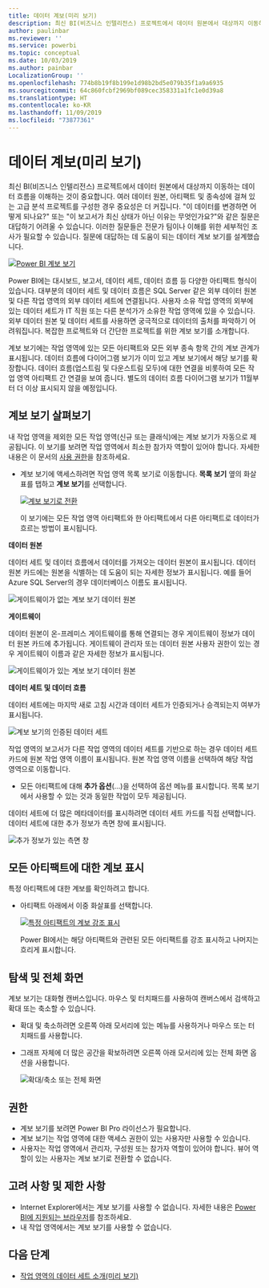 ```yaml
---
title: 데이터 계보(미리 보기)
description: 최신 BI(비즈니스 인텔리전스) 프로젝트에서 데이터 원본에서 대상까지 이동하는 데이터 흐름을 이해하는 것은 많은 고객에게 중요한 과제입니다.
author: paulinbar
ms.reviewer: ''
ms.service: powerbi
ms.topic: conceptual
ms.date: 10/03/2019
ms.author: painbar
LocalizationGroup: ''
ms.openlocfilehash: 774b8b19f8b199e1d98b2bd5e079b35f1a9a6935
ms.sourcegitcommit: 64c860fcbf2969bf089cec358331a1fc1e0d39a8
ms.translationtype: HT
ms.contentlocale: ko-KR
ms.lasthandoff: 11/09/2019
ms.locfileid: "73877361"
---
```

# <a name="data-lineage-preview"></a>데이터 계보(미리 보기)
최신 BI(비즈니스 인텔리전스) 프로젝트에서 데이터 원본에서 대상까지 이동하는 데이터 흐름을 이해하는 것이 중요합니다. 여러 데이터 원본, 아티팩트 및 종속성에 걸쳐 있는 고급 분석 프로젝트를 구성한 경우 중요성은 더 커집니다.  "이 데이터를 변경하면 어떻게 되나요?" 또는 "이 보고서가 최신 상태가 아닌 이유는 무엇인가요?"와 같은 질문은 대답하기 어려울 수 있습니다. 이러한 질문들은 전문가 팀이나 이해를 위한 세부적인 조사가 필요할 수 있습니다. 질문에 대답하는 데 도움이 되는 데이터 계보 보기를 설계했습니다.

[ ![Power BI 계보 보기](media/service-data-lineage/power-bi-lineage-view-cropped.png) ](media/service-data-lineage/power-bi-lineage-view-full-size.png#lightbox)
 
Power BI에는 대시보드, 보고서, 데이터 세트, 데이터 흐름 등 다양한 아티팩트 형식이 있습니다. 대부분의 데이터 세트 및 데이터 흐름은 SQL Server 같은 외부 데이터 원본 및 다른 작업 영역의 외부 데이터 세트에 연결됩니다. 사용자 소유 작업 영역의 외부에 있는 데이터 세트가 IT 직원 또는 다른 분석가가 소유한 작업 영역에 있을 수 있습니다. 외부 데이터 원본 및 데이터 세트를 사용하면 궁극적으로 데이터의 출처를 파악하기 어려워집니다. 복잡한 프로젝트와 더 간단한 프로젝트를 위한 계보 보기를 소개합니다. 

계보 보기에는 작업 영역에 있는 모든 아티팩트와 모든 외부 종속 항목 간의 계보 관계가 표시됩니다. 데이터 흐름에 다이어그램 보기가 이미 있고 계보 보기에서 해당 보기를 확장합니다. 데이터 흐름(업스트림 및 다운스트림 모두)에 대한 연결을 비롯하여 모든 작업 영역 아티팩트 간 연결을 보여 줍니다. 별도의 데이터 흐름 다이어그램 보기가 11월부터 더 이상 표시되지 않을 예정입니다.

## <a name="explore-lineage-view"></a>계보 보기 살펴보기

내 작업 영역을 제외한 모든 작업 영역(신규 또는 클래식)에는 계보 보기가 자동으로 제공됩니다. 이 보기를 보려면 작업 영역에서 최소한 참가자 역할이 있어야 합니다. 자세한 내용은 이 문서의 [사용 권한](#permissions)을 참조하세요. 

- 계보 보기에 액세스하려면 작업 영역 목록 보기로 이동합니다. **목록 보기** 옆의 화살표를 탭하고 **계보 보기**를 선택합니다.

    [ ![계보 보기로 전환](media/service-data-lineage/power-bi-lineage-list-view-cropped.png) ](media/service-data-lineage/power-bi-lineage-list-view.png#lightbox)

    이 보기에는 모든 작업 영역 아티팩트와 한 아티팩트에서 다른 아티팩트로 데이터가 흐르는 방법이 표시됩니다.

**데이터 원본**

데이터 세트 및 데이터 흐름에서 데이터를 가져오는 데이터 원본이 표시됩니다. 데이터 원본 카드에는 원본을 식별하는 데 도움이 되는 자세한 정보가 표시됩니다. 예를 들어 Azure SQL Server의 경우 데이터베이스 이름도 표시됩니다.

![게이트웨이가 없는 계보 보기 데이터 원본](media/service-data-lineage/power-bi-lineage-data-source-no-gateway.png)
 
**게이트웨이**

데이터 원본이 온-프레미스 게이트웨이를 통해 연결되는 경우 게이트웨이 정보가 데이터 원본 카드에 추가됩니다. 게이트웨이 관리자 또는 데이터 원본 사용자 권한이 있는 경우 게이트웨이 이름과 같은 자세한 정보가 표시됩니다.

![게이트웨이가 있는 계보 보기 데이터 원본](media/service-data-lineage/power-bi-lineage-data-source-with-gateway.png)

**데이터 세트 및 데이터 흐름**
 
데이터 세트에는 마지막 새로 고침 시간과 데이터 세트가 인증되거나 승격되는지 여부가 표시됩니다.

![계보 보기의 인증된 데이터 세트](media/service-data-lineage/power-bi-lineage-external-certified-dataset.png)
 
작업 영역의 보고서가 다른 작업 영역의 데이터 세트를 기반으로 하는 경우 데이터 세트 카드에 원본 작업 영역 이름이 표시됩니다. 원본 작업 영역 이름을 선택하여 해당 작업 영역으로 이동합니다.
 
- 모든 아티팩트에 대해 **추가 옵션**(...)을 선택하여 옵션 메뉴를 표시합니다. 목록 보기에서 사용할 수 있는 것과 동일한 작업이 모두 제공됩니다.
  
데이터 세트에 더 많은 메타데이터를 표시하려면 데이터 세트 카드를 직접 선택합니다. 데이터 세트에 대한 추가 정보가 측면 창에 표시됩니다.

![추가 정보가 있는 측면 창](media/service-data-lineage/power-bi-lineage-side-pane.png)
 
## <a name="show-lineage-for-any-artifact"></a>모든 아티팩트에 대한 계보 표시 

특정 아티팩트에 대한 계보를 확인하려고 합니다.

- 아티팩트 아래에서 이중 화살표를 선택합니다.

    [ ![특정 아티팩트의 계보 강조 표시](media/service-data-lineage/power-bi-lineage-highlight-cropped.png) ](media/service-data-lineage/power-bi-lineage-highlight-full-size.png#lightbox)

    Power BI에서는 해당 아티팩트와 관련된 모든 아티팩트를 강조 표시하고 나머지는 흐리게 표시합니다. 

## <a name="navigation-and-full-screen"></a>탐색 및 전체 화면 

계보 보기는 대화형 캔버스입니다. 마우스 및 터치패드를 사용하여 캔버스에서 검색하고 확대 또는 축소할 수 있습니다.  

- 확대 및 축소하려면 오른쪽 아래 모서리에 있는 메뉴를 사용하거나 마우스 또는 터치패드를 사용합니다. 

- 그래프 자체에 더 많은 공간을 확보하려면 오른쪽 아래 모서리에 있는 전체 화면 옵션을 사용합니다. 

    ![확대/축소 또는 전체 화면](media/service-data-lineage/power-bi-lineage-zoom-full-screen.png)

## <a name="permissions"></a>권한

- 계보 보기를 보려면 Power BI Pro 라이선스가 필요합니다.
- 계보 보기는 작업 영역에 대한 액세스 권한이 있는 사용자만 사용할 수 있습니다.
- 사용자는 작업 영역에서 관리자, 구성원 또는 참가자 역할이 있어야 합니다. 뷰어 역할이 있는 사용자는 계보 보기로 전환할 수 없습니다.

## <a name="considerations-and-limitations"></a>고려 사항 및 제한 사항

- Internet Explorer에서는 계보 보기를 사용할 수 없습니다. 자세한 내용은 [Power BI에 지원되는 브라우저](power-bi-browsers.md)를 참조하세요.
- 내 작업 영역에서는 계보 보기를 사용할 수 없습니다.

## <a name="next-steps"></a>다음 단계

- [작업 영역의 데이터 세트 소개(미리 보기)](service-datasets-across-workspaces.md)
